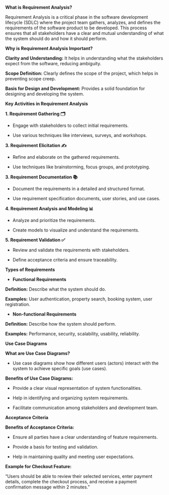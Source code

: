 **What is Requirement Analysis?**

Requirement Analysis is a critical phase in the software development lifecycle (SDLC) where the project team gathers, analyzes, and defines the requirements of the software product to be developed. This process ensures that all stakeholders have a clear and mutual understanding of what the system should do and how it should perform.

**Why is Requirement Analysis Important?**

**Clarity and Understanding:** It helps in understanding what the stakeholders expect from the software, reducing ambiguity.

**Scope Definition:** Clearly defines the scope of the project, which helps in preventing scope creep.

**Basis for Design and Development:** Provides a solid foundation for designing and developing the system.

**Key Activities in Requirement Analysis**

**1. Requirement Gathering 🗂️**
   
- Engage with stakeholders to collect initial requirements.

- Use various techniques like interviews, surveys, and workshops.

**3. Requirement Elicitation ✍️**
   
- Refine and elaborate on the gathered requirements.
  
- Use techniques like brainstorming, focus groups, and prototyping.
  
**3. Requirement Documentation 📚**
   
- Document the requirements in a detailed and structured format.
  
- Use requirement specification documents, user stories, and use cases.
  
**4. Requirement Analysis and Modeling 📊**
   
- Analyze and prioritize the requirements.
  
- Create models to visualize and understand the requirements.
  
**5. Requirement Validation ✅**
   
- Review and validate the requirements with stakeholders.
  
- Define acceptance criteria and ensure traceability.

**Types of Requirements**

- **Functional Requirements**

**Definition:** Describe what the system should do.

**Examples:** User authentication, property search, booking system, user registration.

- **Non-functional Requirements**
  
**Definition:** Describe how the system should perform.

**Examples:** Performance, security, scalability, usability, reliability.

**Use Case Diagrams**
  
**What are Use Case Diagrams?**

- Use case diagrams show how different users (actors) interact with the system to achieve specific goals (use cases).
  
**Benefits of Use Case Diagrams:**

- Provide a clear visual representation of system functionalities.

- Help in identifying and organizing system requirements.

- Facilitate communication among stakeholders and development team.

**Acceptance Criteria**

**Benefits of Acceptance Criteria:**

- Ensure all parties have a clear understanding of feature requirements.

- Provide a basis for testing and validation.

- Help in maintaining quality and meeting user expectations.

**Example for Checkout Feature:**

“Users should be able to review their selected services, enter payment details, complete the checkout process, and receive a payment confirmation message within 2 minutes.”
